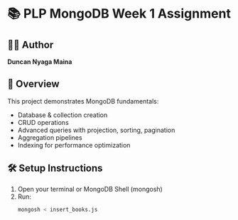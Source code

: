 # 📚 PLP MongoDB Week 1 Assignment

## 👨‍💻 Author
**Duncan Nyaga Maina**

## 🧩 Overview
This project demonstrates MongoDB fundamentals:
- Database & collection creation
- CRUD operations
- Advanced queries with projection, sorting, pagination
- Aggregation pipelines
- Indexing for performance optimization

## 🛠️ Setup Instructions
1. Open your terminal or MongoDB Shell (mongosh)
2. Run:
   ```bash
   mongosh < insert_books.js

